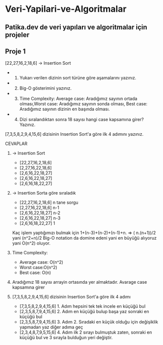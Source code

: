 # Veri-Yapilari-ve-Algoritmalar

## Patika.dev de veri yapıları ve algoritmalar için projeler

## Proje 1

[22,27,16,2,18,6] -> Insertion Sort

- 1. Yukarı verilen dizinin sort türüne göre aşamalarını yazınız.
- 2. Big-O gösterimini yazınız.
- 3. Time Complexity: Average case: Aradığımız sayının ortada olması,Worst case: Aradığımız sayının sonda olması, Best case: Aradığımız sayının dizinin en başında olması.
- 4. Dizi sıralandıktan sonra 18 sayısı hangi case kapsamına girer? Yazınız.

[7,3,5,8,2,9,4,15,6] dizisinin Insertion Sort'a göre ilk 4 adımını yazınız.

CEVAPLAR

1.  -> Insertion Sort

    - [22,27,16,2,18,6]
    - [2,27,16,22,18,6]
    - [2,6,16,22,18,27]
    - [2,6,16,22,18,27]
    - [2,6,16,18,22,27]

2.  -> Insertion Sorta göre sıraladık

    - [22,27,16,2,18,6] n tane sorgu
    - [2,27,16,22,18,6] n-1
    - [2,6,16,22,18,27] n-2
    - [2,6,16,22,18,27] n-3
    - [2,6,16,18,22,27] 1

    Kaç işlem yaptığımızı bulmak için 1+(n-3)+(n-2)+(n-1)+n. => ( n.(n+1))/2 yani (n^2+n)/2
    Big-O notation da domine edeni yani en büyüğü alıyoruz yani O(n^2) oluyor.

3.  Time Complexity:
    - Average case: O(n^2)
    - Worst case:O(n^2)
    - Best case: O(n)
4.  Aradığımız 18 sayısı arrayin ortasında yer almaktadır. Avarage case kapsamına girer

5.  [7,3,5,8,2,9,4,15,6] dizisinin Insertion Sort'a göre ilk 4 adımı
    - [7,3,5,8,2,9,4,15,6] 1. Adım hepsini tek tek incele en küçüğü bul
    - [2,3,5,8,7,9,4,15,6] 2. Adım en küçüğü bulup başa yaz sonraki en küçüğü bul
    - [2,3,5,8,7,9,4,15,6] 3. Adım 2. Sıradaki en küçük olduğu için değişiklik yapmadan yaz diğer adıma geç
    - [2,3,4,8,7,9,5,15,6] 4. Adım ilk 2 sırayı bulmuştuk zaten, sonraki en küçüğü bul ve 3 sırayla bulduğun yeri değiştir.
